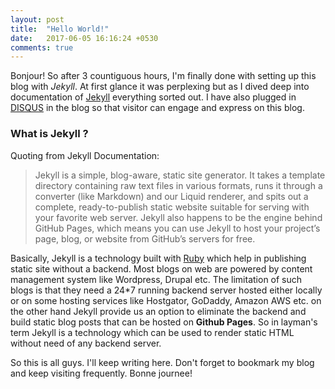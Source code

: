 ```yaml
---
layout: post
title:  "Hello World!"
date:   2017-06-05 16:16:24 +0530
comments: true
---
```

Bonjour! So after 3 countiguous hours, I'm finally done with setting up this blog with *Jekyll*. At first glance it was perplexing but as I dived deep into documentation of [Jekyll](https://jekyllrb.com/docs/home/) everything sorted out. I have also plugged in [DISQUS](https://disqus.com/) in the blog so that visitor can engage and express on this blog. 

### What is Jekyll ?
Quoting from Jekyll Documentation:
>Jekyll is a simple, blog-aware, static site generator. It takes a template directory containing raw text files in various formats, runs it through a converter (like Markdown) and our Liquid renderer, and spits out a complete, ready-to-publish static website suitable for serving with your favorite web server. Jekyll also happens to be the engine behind GitHub Pages, which means you can use Jekyll to host your project’s page, blog, or website from GitHub’s servers for free.


Basically, Jekyll is a technology built with [Ruby](https://www.ruby-lang.org/en/) which help in publishing static site without a backend. Most blogs on web are powered by content management system like Wordpress, Drupal etc. The limitation of such blogs is that they need a 24*7 running backend server hosted either locally or on some hosting services like Hostgator, GoDaddy, Amazon AWS etc. on the other hand Jekyll provide us an option to eliminate the backend and build static blog posts that can be hosted on **Github Pages**. So in layman's term Jekyll is a technology which can be used to render static HTML without need of any backend server.

So this is all guys. I'll keep writing here. Don't forget to bookmark my blog and keep visiting frequently. Bonne journee!
